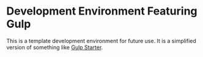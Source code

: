 # Development Environment Featuring Gulp

This is a template development environment for future use. It is a simplified version of something like [Gulp Starter](https://github.com/vigetlabs/gulp-starter).
